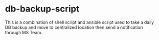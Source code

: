 # db-backup-script
This is a combination of shell script and ansible script used to take a daily DB backup and  move to centralized location then send a notification through MS Team.
